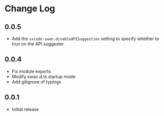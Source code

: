 # Change Log

## 0.0.5
- Add the `vscode-swan.disableAPISuggestion` setting to specify whether to trun on the API suggester

## 0.0.4
- Fix module exports
- Modify swan.d.ts startup mode
- Add gitignore of typings

## 0.0.1
- Initial release